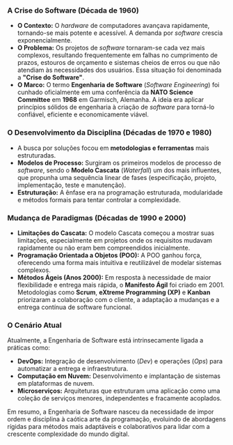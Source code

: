 ### A Crise do Software (Década de 1960)
* **O Contexto:** O *hardware* de computadores avançava rapidamente, tornando-se mais potente e acessível. A demanda por *software* crescia exponencialmente.
* **O Problema:** Os projetos de *software* tornaram-se cada vez mais complexos, resultando frequentemente em falhas no cumprimento de prazos, estouros de orçamento e sistemas cheios de erros ou que não atendiam às necessidades dos usuários. Essa situação foi denominada a **"Crise do Software"**.
* **O Marco:** O termo **Engenharia de Software** (*Software Engineering*) foi cunhado oficialmente em uma conferência da **NATO Science Committee** em **1968** em Garmisch, Alemanha. A ideia era aplicar princípios sólidos de engenharia à criação de *software* para torná-lo confiável, eficiente e economicamente viável.

### O Desenvolvimento da Disciplina (Décadas de 1970 e 1980)
* A busca por soluções focou em **metodologias e ferramentas** mais estruturadas.
* **Modelos de Processo:** Surgiram os primeiros modelos de processo de *software*, sendo o **Modelo Cascata** (*Waterfall*) um dos mais influentes, que propunha uma sequência linear de fases (especificação, projeto, implementação, teste e manutenção).
* **Estruturação:** A ênfase era na programação estruturada, modularidade e métodos formais para tentar controlar a complexidade.

### Mudança de Paradigmas (Décadas de 1990 e 2000)
* **Limitações do Cascata:** O modelo Cascata começou a mostrar suas limitações, especialmente em projetos onde os requisitos mudavam rapidamente ou não eram bem compreendidos inicialmente.
* **Programação Orientada a Objetos (POO):** A POO ganhou força, oferecendo uma forma mais intuitiva e reutilizável de modelar sistemas complexos.
* **Métodos Ágeis (Anos 2000):** Em resposta à necessidade de maior flexibilidade e entrega mais rápida, o **Manifesto Ágil** foi criado em 2001. Metodologias como **Scrum**, **eXtreme Programming (XP)** e **Kanban** priorizaram a colaboração com o cliente, a adaptação a mudanças e a entrega contínua de software funcional.

### O Cenário Atual
Atualmente, a Engenharia de Software está intrinsecamente ligada a práticas como:
* **DevOps:** Integração de desenvolvimento (*Dev*) e operações (*Ops*) para automatizar a entrega e infraestrutura.
* **Computação em Nuvem:** Desenvolvimento e implantação de sistemas em plataformas de nuvem.
* **Microserviços:** Arquiteturas que estruturam uma aplicação como uma coleção de serviços menores, independentes e fracamente acoplados.

Em resumo, a Engenharia de Software nasceu da necessidade de impor ordem e disciplina à caótica arte da programação, evoluindo de abordagens rígidas para métodos mais adaptáveis e colaborativos para lidar com a crescente complexidade do mundo digital.
